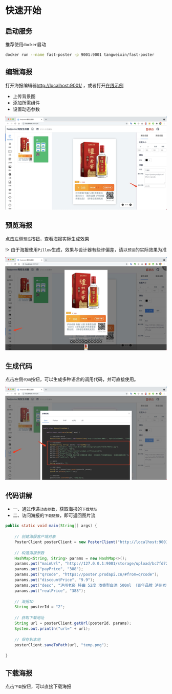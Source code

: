 # 快速开始

## 启动服务

推荐使用`docker`启动

```bash
docker run --name fast-poster -p 9001:9001 tangweixin/fast-poster
```

## 编辑海报

打开海报编辑器[http://localhost:9001/](http://localhost:9001/) ，或者打开[在线示例](https://poster.prodapi.cn/#/from=docs)

* 上传背景图
* 添加所需组件
* 设置动态参数

![](_media/images/WX20210714-215141@2x.png)


## 预览海报

点击左侧`预览`按钮，查看海报实际生成效果

!> 由于海报使用`Pillow`生成，效果与设计器有些许偏差，请以`预览`的实际效果为准

![](_media/images/WX20210714-220025@2x.png)

## 生成代码

点击左侧`代码`按钮，可以生成多种语言的调用代码，并可直接使用。

![](_media/images/WX20210714-220009@2x.png)

## 代码讲解

- 一、通过传递`动态参数`，获取海报的`下载地址`
- 二、访问海报的`下载链接`，即可返回图片流

```java
public static void main(String[] args) {

    // 创建海报客户端对象
    PosterClient posterClient = new PosterClient("http://localhost:9001/", "ApfrIzxCoK1DwNZO", "EJCwlrnv6QZ0PCdvrWGi");

    // 构造海报参数
    HashMap<String, String> params = new HashMap<>();
    params.put("mainUrl", "http://127.0.0.1:9001/storage/upload/bc7fd728cf40ef1c.jpg");
    params.put("payPrice", "388");
    params.put("qrcode", "https://poster.prodapi.cn/#from=qrcode");
    params.put("discountPrice", "9.9");
    params.put("desc", "泸州老窖 特曲 52度 浓香型白酒 500ml （百年品牌 泸州老窖荣誉出品）（新老包装随机发货）");
    params.put("realPrice", "388");

    // 海报ID
    String posterId = "2";

    // 获取下载地址
    String url = posterClient.getUrl(posterId, params);
    System.out.println("url=" + url);

    // 保存到本地
    posterClient.saveToPath(url, "temp.png");

}
```

## 下载海报

点击`下载`按钮，可以直接下载海报